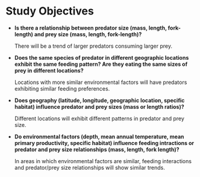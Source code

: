 # Study Objectives

- **Is there a relationship between predator size (mass, length, fork-length) and prey size (mass, length, fork-length)?**
  
  There will be a trend of larger predators consuming larger prey. 
  
- **Does the same species of predator in different geographic locations exhibit the same feeding pattern? Are they eating the same sizes of prey in different locations?**
  
  Locations with more similar environmental factors will have predators exhibiting similar feeding preferences. 
  
- **Does geography (latitude, longitude, geographic location, specific habitat) influence predator and prey sizes (mass or length ratios)?**

  Different locations will exhibit different patterns in predator and prey size. 

- **Do environmental factors (depth, mean annual temperature, mean primary productivity, specific habitat) influence feeding intractions or predator and prey size relationships (mass, length, fork length)?**
  
  In areas in which environmental factors are similar, feeding interactions and predator/prey size relationships will show similar trends. 

